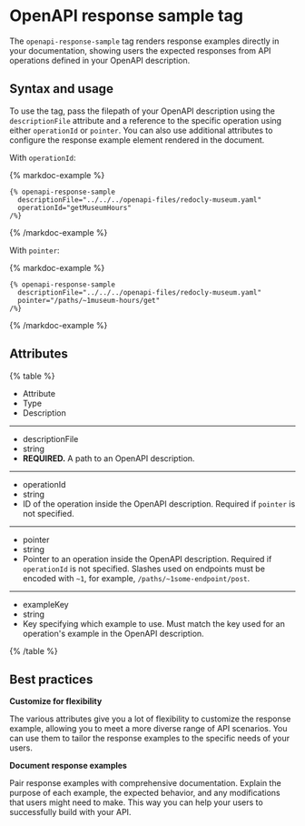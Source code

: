 # OpenAPI response sample tag

The `openapi-response-sample` tag renders response examples directly in your documentation, showing users the expected responses from API operations defined in your OpenAPI description.

## Syntax and usage

To use the tag, pass the filepath of your OpenAPI description using the `descriptionFile` attribute and a reference to the specific operation using either `operationId` or `pointer`.
You can also use additional attributes to configure the response example element rendered in the document.

With `operationId`:

{% markdoc-example %}
  ```markdoc {% process=false title="hello" %}
  {% openapi-response-sample
    descriptionFile="../../../openapi-files/redocly-museum.yaml"
    operationId="getMuseumHours"
  /%}
  ```
{% /markdoc-example %}

With `pointer`:

{% markdoc-example %}
  ```markdoc {% process=false %}
  {% openapi-response-sample
    descriptionFile="../../../openapi-files/redocly-museum.yaml"
    pointer="/paths/~1museum-hours/get"
  /%}
  ```
{% /markdoc-example %}

## Attributes

{% table %}

- Attribute
- Type
- Description

---

- descriptionFile
- string
- **REQUIRED.**
  A path to an OpenAPI description.

---

- operationId
- string
- ID of the operation inside the OpenAPI description.
  Required if `pointer` is not specified.

---

- pointer
- string
- Pointer to an operation inside the OpenAPI description.
  Required if `operationId` is not specified.
  Slashes used on endpoints must be encoded with `~1`, for example, `/paths/~1some-endpoint/post`.

---

- exampleKey
- string
- Key specifying which example to use.
  Must match the key used for an operation's example in the OpenAPI description.

{% /table %}

## Best practices

**Customize for flexibility**

The various attributes give you a lot of flexibility to customize the response example, allowing you to meet a more diverse range of API scenarios.
You can use them to tailor the response examples to the specific needs of your users.

**Document response examples**

Pair response examples with comprehensive documentation. Explain the purpose of each example, the expected behavior, and any modifications that users might need to make.
This way you can help your users to successfully build with your API.
